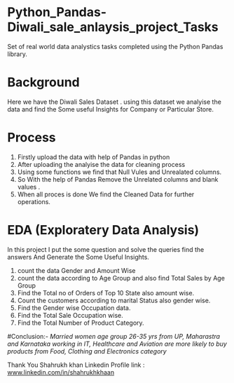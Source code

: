 # Python_Pandas-Diwali_sale_anlaysis_project_Tasks
Set of real world data analystics tasks completed using the Python Pandas library.
# Background
Here we have the Diwali Sales Dataset . using this dataset we analyise the data and find the Some useful Insights for Company or Particular Store.
# Process
1. Firstly upload the data with help of Pandas in python
2. After uploading the analyise the data for cleaning process
3. Using some functions we find that Null Vules and Unrealated columns.
4. So With the help of Pandas Remove the Unrelated columns and blank values .
5. When all proces is done We find the Cleaned Data  for further operations.
# EDA (Exploratery Data Analysis)
In this project I put the some question and solve the queries find the answers And 
Generate the Some Useful Insights.
1. count the data Gender and Amount Wise
2. count the data according to Age Group and also find Total Sales by Age Group
3. Find the Total no of Orders of Top 10 State also amount wise.
4. Count the customers according to marital Status also gender wise.
5. Find the Gender wise Occupation data.
6. Find the Total Sale Occupation wise.
7. Find the Total Number of Product Category.

#Conclusion:-
*Married women age group 26-35 yrs from UP,  Maharastra and Karnataka working in IT, Healthcare and Aviation are more likely to buy products from Food, Clothing and Electronics category*



Thank You                                                                     Shahrukh khan 
Linkedin Profile link  :  www.linkedin.com/in/shahrukhkhaan  
